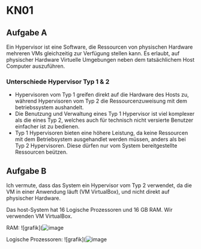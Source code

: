 # KN01

## Aufgabe A

Ein Hypervisor ist eine Software, die Ressourcen von physischen Hardware mehreren VMs gleichzeitig zur Verfügung stellen kann. Es erlaubt, auf physischer Hardware Virtuelle Umgebungen neben dem tatsächlichem Host Computer auszuführen. 

### Unterschiede Hypervisor Typ 1 & 2

* Hypervisoren vom Typ 1 greifen direkt auf die Hardware des Hosts zu, während Hypervisoren vom Typ 2 die Ressourcenzuweisung mit dem betriebssystem aushandelt.
* Die Benutzung und Verwaltung eines Typ 1 Hypervisor ist viel komplexer als die eines Typ 2, welches auch für technisch nicht versierte Benutzer einfacher ist zu bedienen.
* Typ 1 Hypervisoren bieten eine höhere Leistung, da keine Ressourcen mit dem Betriebsystem ausgehandlet werden müssen, anders als bei Typ 2 Hypervisoren. Diese dürfen nur vom System bereitgestellte Ressourcen beützen.

## Aufgabe B

Ich vermute, dass das System ein Hypervisor vom Typ 2 verwendet, da die VM in einer Anwendung läuft (VM VirtualBox), und nicht direkt auf physischer Hardware.

Das host-System hat 16 Logische Prozessoren und 16 GB RAM. Wir verwenden VM VirtualBox.

  RAM: ![grafik](![image](https://github.com/user-attachments/assets/53677f2e-7d5e-4500-b17a-5243386eec46)

  Logische Prozessoren: ![grafik](![image](https://github.com/user-attachments/assets/c8df280a-df8c-48f2-affb-c42581cd8512)

